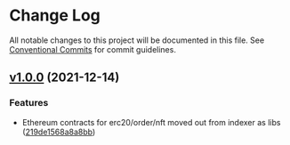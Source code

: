 # Change Log

All notable changes to this project will be documented in this file.
See [Conventional Commits](https://conventionalcommits.org) for commit guidelines.

## [v1.0.0](https://github.com/rarible/ethereum-contracts/releases/tag/v1.0.0) (2021-12-14)

### Features

- Ethereum contracts for erc20/order/nft moved out from indexer as
  libs ([219de1568a8a8bb](https://github.com/rarible/ethereum-contracts/commit/219de1568a8a8bb1e50f0368ea27a2b9a79cc06b))

